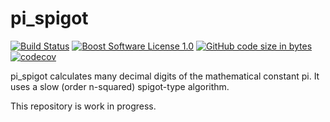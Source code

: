 pi_spigot
==================

[![Build Status](https://github.com/iaitelmahjoub/pi_spigot/actions/workflows/pi_spigot.yml/badge.svg)](https://github.com/iaitelmahjoub/pi_spigot/actions)
[![Boost Software License 1.0](https://img.shields.io/badge/license-BSL%201.0-blue.svg)](https://github.com/iaitelmahjoub/pi_spigot/blob/main/LICENSE_1_0.txt)
[![GitHub code size in bytes](https://img.shields.io/github/languages/code-size/i/pi_spigot)](https://github.com/iaitelmahjoub/pi_spigot)
[![codecov](https://codecov.io/gh/iaitelmahjoub/pi_spigot/branch/master/graph/badge.svg?token=qHWXbNXQPx)](https://codecov.io/gh/iaitelmahjoub/pi_spigot)


pi_spigot calculates many decimal digits of the mathematical constant pi.
It uses a slow (order n-squared) spigot-type algorithm.

This repository is work in progress.
